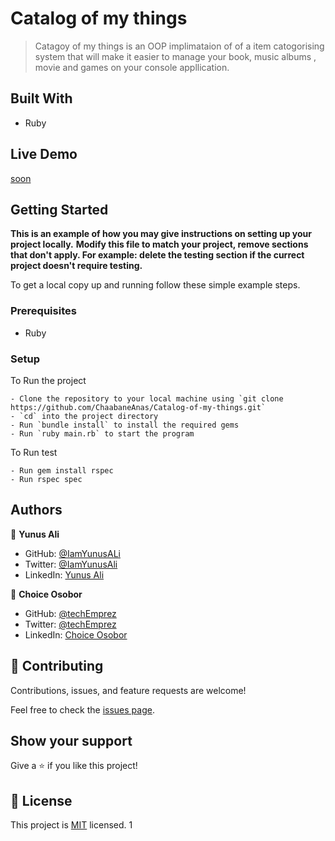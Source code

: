  # Catalog of my things

> Catagoy of my things is an OOP implimataion of of a item catogorising system that will make it easier to manage your book, music albums , movie and games on your console appllication.

## Built With

- Ruby

## Live Demo

[soon](https://#)

## Getting Started

**This is an example of how you may give instructions on setting up your project locally.**
**Modify this file to match your project, remove sections that don't apply. For example: delete the testing section if the currect project doesn't require testing.**

To get a local copy up and running follow these simple example steps.

### Prerequisites

- Ruby

### Setup

To Run the project
```
- Clone the repository to your local machine using `git clone https://github.com/ChaabaneAnas/Catalog-of-my-things.git`
- `cd` into the project directory
- Run `bundle install` to install the required gems
- Run `ruby main.rb` to start the program
```

To Run test
 ```
- Run gem install rspec
- Run rspec spec
 ```

## Authors

👤 **Yunus Ali**

- GitHub: [@IamYunusALi](https://github.com/iamyunusali)
- Twitter: [@IamYunusAli](https://twitter.com/iamyunusali)
- LinkedIn: [Yunus Ali](https://linkedin.com/in/iamyunusali)

👤 **Choice Osobor**

- GitHub: [@techEmprez](https://github.com/techEmprez)
- Twitter: [@techEmprez](https://twitter.com/techEmprez)
- LinkedIn: [Choice Osobor](https://www.linkedin.com/in/choice-osobor/)



## 🤝 Contributing

Contributions, issues, and feature requests are welcome!

Feel free to check the [issues page](../../issues/).

## Show your support

Give a ⭐️ if you like this project!

## 📝 License

This project is [MIT](./LICENSE) licensed.
1